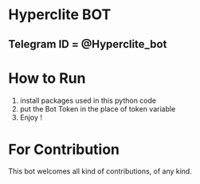 # Hyperclite BOT
## Telegram ID = @Hyperclite_bot

# How to Run
1. install packages used in this python code
2. put the Bot Token in the place of token variable
3. Enjoy !

# For Contribution
This bot welcomes all kind of contributions, of any kind.
